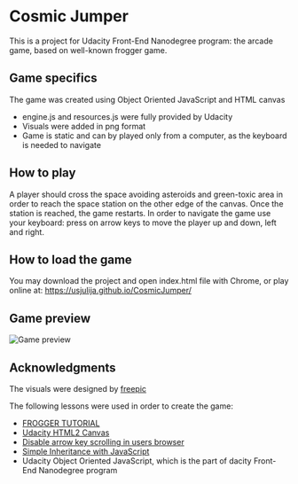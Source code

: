 # Cosmic Jumper
This is a project for Udacity Front-End Nanodegree program: the arcade game, based on well-known frogger game.

## Game specifics
The game was created using Object Oriented JavaScript and HTML canvas

* engine.js and resources.js were fully provided by Udacity
* Visuals were added in png format
* Game is static and can by played only from a computer, as the keyboard is needed to navigate

## How to play
A player should cross the space avoiding asteroids and green-toxic area in order to reach the space station on the other edge of the canvas. Once the station is reached, the game restarts.
In order to navigate the game use your keyboard: press on arrow keys to move the player up and down, left and right.

## How to load the game
You may download the project and open index.html file with Chrome, or play online at: https://usjulija.github.io/CosmicJumper/

## Game preview
![Game preview](https://image.ibb.co/cvEp0d/Untitled.jpg)

## Acknowledgments
The visuals were designed by [freepic](https://www.freepik.com/)

The following lessons were used in order to create the game:
* [FROGGER TUTORIAL](https://sites.santarosa.k12.fl.us/nhs/teacher_pages/arringtonpages/docs/FroggerTutorial.pdf)
* [Udacity HTML2 Canvas](https://eu.udacity.com/course/html5-canvas--ud292)
* [Disable arrow key scrolling in users browser](https://stackoverflow.com/questions/8916620/disable-arrow-key-scrolling-in-users-browser)
* [Simple Inheritance with JavaScript](https://www.sitepoint.com/simple-inheritance-javascript/)
* Udacity Object Oriented JavaScript, which is the part of dacity Front-End Nanodegree program
